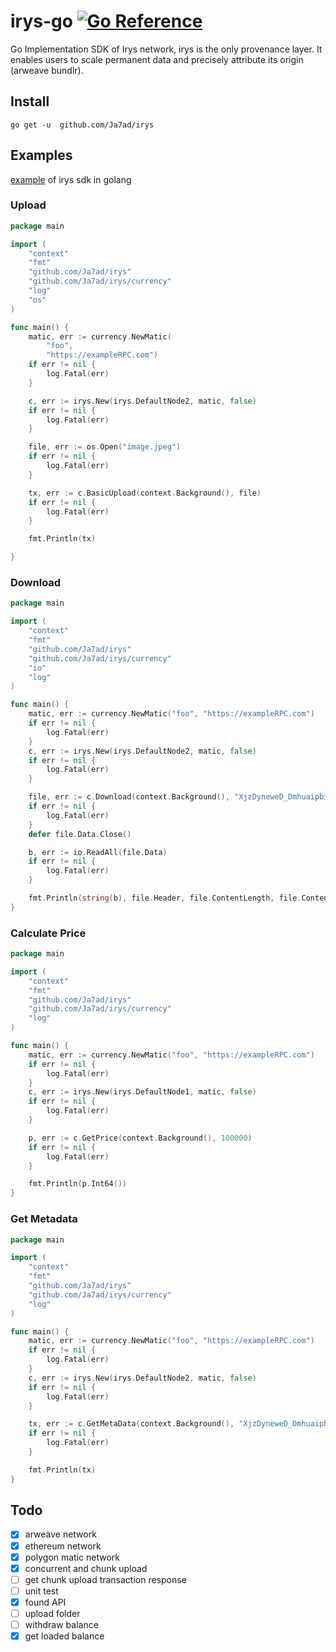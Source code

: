 # irys-go [![Go Reference](https://pkg.go.dev/badge/github.com/Ja7ad/irys.svg)](https://pkg.go.dev/github.com/Ja7ad/irys)
Go Implementation SDK of Irys network, irys is the only provenance layer. It enables users to scale permanent data and precisely attribute its origin (arweave bundlr).

## Install

```shell
go get -u  github.com/Ja7ad/irys
```

## Examples

[example](_example) of irys sdk in golang 

### Upload

```go
package main

import (
	"context"
	"fmt"
	"github.com/Ja7ad/irys"
	"github.com/Ja7ad/irys/currency"
	"log"
	"os"
)

func main() {
	matic, err := currency.NewMatic(
		"foo",
		"https://exampleRPC.com")
	if err != nil {
		log.Fatal(err)
	}

	c, err := irys.New(irys.DefaultNode2, matic, false)
	if err != nil {
		log.Fatal(err)
	}

	file, err := os.Open("image.jpeg")
	if err != nil {
		log.Fatal(err)
	}

	tx, err := c.BasicUpload(context.Background(), file)
	if err != nil {
		log.Fatal(err)
	}

	fmt.Println(tx)

}
```

### Download

```go
package main

import (
	"context"
	"fmt"
	"github.com/Ja7ad/irys"
	"github.com/Ja7ad/irys/currency"
	"io"
	"log"
)

func main() {
	matic, err := currency.NewMatic("foo", "https://exampleRPC.com")
	if err != nil {
		log.Fatal(err)
	}
	c, err := irys.New(irys.DefaultNode2, matic, false)
	if err != nil {
		log.Fatal(err)
	}

	file, err := c.Download(context.Background(), "XjzDyneweD_Dmhuaipbi7HyXXvsY6IkMcIsumlB0G2M")
	if err != nil {
		log.Fatal(err)
	}
	defer file.Data.Close()

	b, err := io.ReadAll(file.Data)
	if err != nil {
		log.Fatal(err)
	}

	fmt.Println(string(b), file.Header, file.ContentLength, file.ContentType)
}
```

### Calculate Price

```go
package main

import (
	"context"
	"fmt"
	"github.com/Ja7ad/irys"
	"github.com/Ja7ad/irys/currency"
	"log"
)

func main() {
	matic, err := currency.NewMatic("foo", "https://exampleRPC.com")
	if err != nil {
		log.Fatal(err)
	}
	c, err := irys.New(irys.DefaultNode1, matic, false)
	if err != nil {
		log.Fatal(err)
	}

	p, err := c.GetPrice(context.Background(), 100000)
	if err != nil {
		log.Fatal(err)
	}

	fmt.Println(p.Int64())
}
```

### Get Metadata

```go
package main

import (
	"context"
	"fmt"
	"github.com/Ja7ad/irys"
	"github.com/Ja7ad/irys/currency"
	"log"
)

func main() {
	matic, err := currency.NewMatic("foo", "https://exampleRPC.com")
	if err != nil {
		log.Fatal(err)
	}
	c, err := irys.New(irys.DefaultNode2, matic, false)
	if err != nil {
		log.Fatal(err)
	}

	tx, err := c.GetMetaData(context.Background(), "XjzDyneweD_Dmhuaipbi7HyXXvsY6IkMcIsumlB0G2M")
	if err != nil {
		log.Fatal(err)
	}

	fmt.Println(tx)
}
```

## Todo

- [x] arweave network
- [x] ethereum network
- [x] polygon matic network
- [x] concurrent and chunk upload
- [ ] get chunk upload transaction response
- [ ] unit test
- [x] found API
- [ ] upload folder
- [ ] withdraw balance
- [x] get loaded balance